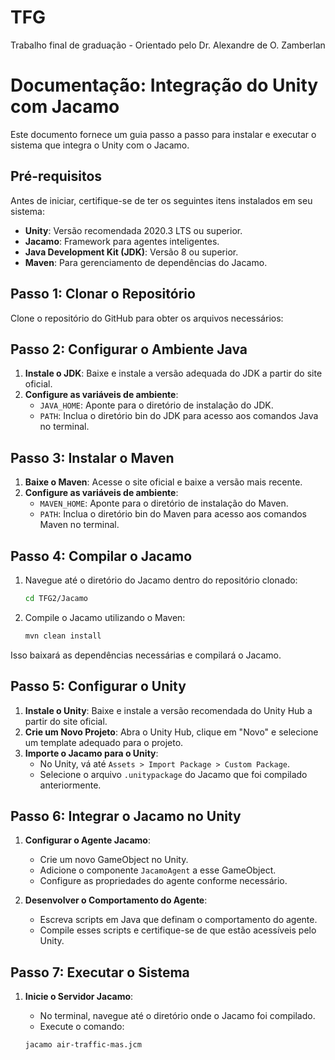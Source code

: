 # TFG
Trabalho final de graduação - Orientado pelo Dr. Alexandre de O. Zamberlan

# Documentação: Integração do Unity com Jacamo

Este documento fornece um guia passo a passo para instalar e executar o sistema que integra o Unity com o Jacamo.

## Pré-requisitos

Antes de iniciar, certifique-se de ter os seguintes itens instalados em seu sistema:

- **Unity**: Versão recomendada 2020.3 LTS ou superior.
- **Jacamo**: Framework para agentes inteligentes.
- **Java Development Kit (JDK)**: Versão 8 ou superior.
- **Maven**: Para gerenciamento de dependências do Jacamo.

## Passo 1: Clonar o Repositório

Clone o repositório do GitHub para obter os arquivos necessários:

## Passo 2: Configurar o Ambiente Java

1. **Instale o JDK**: Baixe e instale a versão adequada do JDK a partir do site oficial.
2. **Configure as variáveis de ambiente**:
   - `JAVA_HOME`: Aponte para o diretório de instalação do JDK.
   - `PATH`: Inclua o diretório bin do JDK para acesso aos comandos Java no terminal.

## Passo 3: Instalar o Maven

1. **Baixe o Maven**: Acesse o site oficial e baixe a versão mais recente.
2. **Configure as variáveis de ambiente**:
   - `MAVEN_HOME`: Aponte para o diretório de instalação do Maven.
   - `PATH`: Inclua o diretório bin do Maven para acesso aos comandos Maven no terminal.

## Passo 4: Compilar o Jacamo

1. Navegue até o diretório do Jacamo dentro do repositório clonado:

    ```bash
    cd TFG2/Jacamo
    ```

2. Compile o Jacamo utilizando o Maven:

    ```bash
    mvn clean install
    ```

Isso baixará as dependências necessárias e compilará o Jacamo.

## Passo 5: Configurar o Unity

1. **Instale o Unity**: Baixe e instale a versão recomendada do Unity Hub a partir do site oficial.
2. **Crie um Novo Projeto**: Abra o Unity Hub, clique em "Novo" e selecione um template adequado para o projeto.
3. **Importe o Jacamo para o Unity**:
   - No Unity, vá até `Assets > Import Package > Custom Package`.
   - Selecione o arquivo `.unitypackage` do Jacamo que foi compilado anteriormente.

## Passo 6: Integrar o Jacamo no Unity

1. **Configurar o Agente Jacamo**:
   - Crie um novo GameObject no Unity.
   - Adicione o componente `JacamoAgent` a esse GameObject.
   - Configure as propriedades do agente conforme necessário.

2. **Desenvolver o Comportamento do Agente**:
   - Escreva scripts em Java que definam o comportamento do agente.
   - Compile esses scripts e certifique-se de que estão acessíveis pelo Unity.

## Passo 7: Executar o Sistema

1. **Inicie o Servidor Jacamo**:
   - No terminal, navegue até o diretório onde o Jacamo foi compilado.
   - Execute o comando:

    ```bash
    jacamo air-traffic-mas.jcm
    ```
